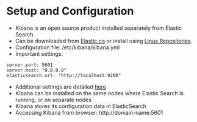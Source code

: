# Setup and Configuration #

* Kibana is an open source product installed separately from Elastic Search
* Can be downloaded from <a href="https://www.elastic.co/downloads/kibana" target="_blank">Elastic.co</a> or install using <a href="https://www.elastic.co/guide/en/kibana/5.1/setup.html#setup-repositories" target="_blank">Linux Repositories</a>
* Configuration file: /etc/kibana/kibana.yml
* Important settings:
```
server.port: 5601
server.host: "0.0.0.0"
elasticsearch.url: "http://localhost:9200"
```
* Additional settings are detailed <a href="https://github.com/elastic/kibana/blob/master/config/kibana.yml" target="_blank">here</a>
* Kibana can be installed on the same nodes where Elastic Search is running, or on separate nodes
* Kibana stores its configuration data in ElasticSearch 
* Accessing Kibana from browser: http://domain-name:5601
